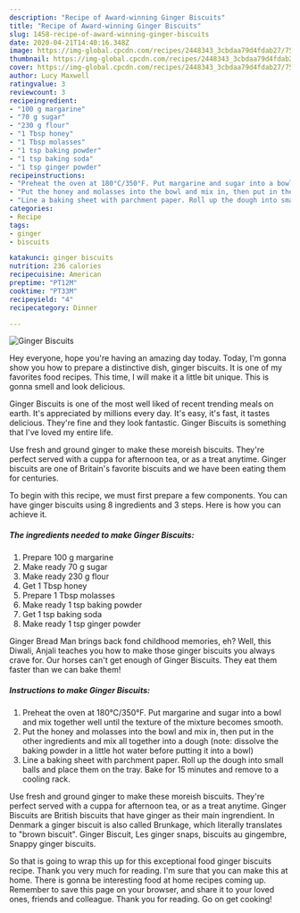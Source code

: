 ```yaml
---
description: "Recipe of Award-winning Ginger Biscuits"
title: "Recipe of Award-winning Ginger Biscuits"
slug: 1458-recipe-of-award-winning-ginger-biscuits
date: 2020-04-21T14:40:16.348Z
image: https://img-global.cpcdn.com/recipes/2448343_3cbdaa79d4fdab27/751x532cq70/ginger-biscuits-recipe-main-photo.jpg
thumbnail: https://img-global.cpcdn.com/recipes/2448343_3cbdaa79d4fdab27/751x532cq70/ginger-biscuits-recipe-main-photo.jpg
cover: https://img-global.cpcdn.com/recipes/2448343_3cbdaa79d4fdab27/751x532cq70/ginger-biscuits-recipe-main-photo.jpg
author: Lucy Maxwell
ratingvalue: 3
reviewcount: 3
recipeingredient:
- "100 g margarine"
- "70 g sugar"
- "230 g flour"
- "1 Tbsp honey"
- "1 Tbsp molasses"
- "1 tsp baking powder"
- "1 tsp baking soda"
- "1 tsp ginger powder"
recipeinstructions:
- "Preheat the oven at 180°C/350°F. Put margarine and sugar into a bowl and mix together well until the texture of the mixture becomes smooth."
- "Put the honey and molasses into the bowl and mix in, then put in the other ingredients and mix all together into a dough (note: dissolve the baking powder in a little hot water before putting it into a bowl)"
- "Line a baking sheet with parchment paper. Roll up the dough into small balls and place them on the tray. Bake for 15 minutes and remove to a cooling rack."
categories:
- Recipe
tags:
- ginger
- biscuits

katakunci: ginger biscuits 
nutrition: 236 calories
recipecuisine: American
preptime: "PT12M"
cooktime: "PT33M"
recipeyield: "4"
recipecategory: Dinner

---
```



![Ginger Biscuits](https://img-global.cpcdn.com/recipes/2448343_3cbdaa79d4fdab27/751x532cq70/ginger-biscuits-recipe-main-photo.jpg)

Hey everyone, hope you're having an amazing day today. Today, I'm gonna show you how to prepare a distinctive dish, ginger biscuits. It is one of my favorites food recipes. This time, I will make it a little bit unique. This is gonna smell and look delicious.

Ginger Biscuits is one of the most well liked of recent trending meals on earth. It's appreciated by millions every day. It's easy, it's fast, it tastes delicious. They're fine and they look fantastic. Ginger Biscuits is something that I've loved my entire life.

Use fresh and ground ginger to make these moreish biscuits. They&#39;re perfect served with a cuppa for afternoon tea, or as a treat anytime. Ginger biscuits are one of Britain&#39;s favorite biscuits and we have been eating them for centuries.


To begin with this recipe, we must first prepare a few components. You can have ginger biscuits using 8 ingredients and 3 steps. Here is how you can achieve it.

<!--inarticleads1-->

##### The ingredients needed to make Ginger Biscuits:

1. Prepare 100 g margarine
1. Make ready 70 g sugar
1. Make ready 230 g flour
1. Get 1 Tbsp honey
1. Prepare 1 Tbsp molasses
1. Make ready 1 tsp baking powder
1. Get 1 tsp baking soda
1. Make ready 1 tsp ginger powder


Ginger Bread Man brings back fond childhood memories, eh? Well, this Diwali, Anjali teaches you how to make those ginger biscuits you always crave for. Our horses can&#39;t get enough of Ginger Biscuits. They eat them faster than we can bake them! 

<!--inarticleads2-->

##### Instructions to make Ginger Biscuits:

1. Preheat the oven at 180°C/350°F. Put margarine and sugar into a bowl and mix together well until the texture of the mixture becomes smooth.
1. Put the honey and molasses into the bowl and mix in, then put in the other ingredients and mix all together into a dough (note: dissolve the baking powder in a little hot water before putting it into a bowl)
1. Line a baking sheet with parchment paper. Roll up the dough into small balls and place them on the tray. Bake for 15 minutes and remove to a cooling rack.


Use fresh and ground ginger to make these moreish biscuits. They&#39;re perfect served with a cuppa for afternoon tea, or as a treat anytime. Ginger Biscuits are British biscuits that have ginger as their main ingrendient. In Denmark a ginger biscuit is also called Brunkage, which literally translates to &#34;brown biscuit&#34;. Ginger Biscuit, Les ginger snaps, biscuits au gingembre, Snappy ginger biscuits. 

So that is going to wrap this up for this exceptional food ginger biscuits recipe. Thank you very much for reading. I'm sure that you can make this at home. There is gonna be interesting food at home recipes coming up. Remember to save this page on your browser, and share it to your loved ones, friends and colleague. Thank you for reading. Go on get cooking!
